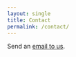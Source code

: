 ```yaml
---
layout: single
title: Contact
permalink: /contact/
---
```


Send an [email to us](mailto:info@missionliberty.ee).